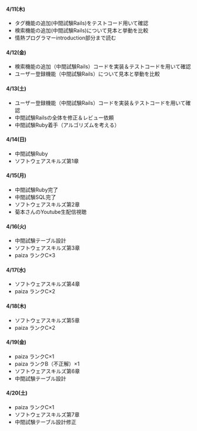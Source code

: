#### 4/11(木)
- タグ機能の追加(中間試験Rails)をテストコード用いて確認
- 検索機能の追加(中間試験Rails)について見本と挙動を比較
- 情熱プログラマーintroduction部分まで読む
#### 4/12(金)
- 検索機能の追加（中間試験Rails）コードを実装＆テストコードを用いて確認
- ユーザー登録機能（中間試験Rails）について見本と挙動を比較
#### 4/13(土)
- ユーザー登録機能（中間試験Rails）コードを実装＆テストコードを用いて確認
- 中間試験Railsの全体を修正＆レビュー依頼
- 中間試験Ruby着手（アルゴリズムを考える）
#### 4/14(日)
- 中間試験Ruby
- ソフトウェアスキルズ第1章
#### 4/15(月)
- 中間試験Ruby完了
- 中間試験SQL完了
- ソフトウェアスキルズ第2章
- 菊本さんのYoutube生配信視聴
#### 4/16(火)
- 中間試験テーブル設計
- ソフトウェアスキルズ第3章
- paiza ランクC×3
#### 4/17(水)
- ソフトウェアスキルズ第4章
- paiza ランクC×2
#### 4/18(木)
- ソフトウェアスキルズ第5章
- paiza ランクC×2
#### 4/19(金)
- paiza ランクC×1
- paiza ランクB（不正解）×1
- ソフトウェアスキルズ第6章
- 中間試験テーブル設計
#### 4/20(土)
- paiza ランクC×1
- ソフトウェアスキルズ第7章
- 中間試験テーブル設計修正